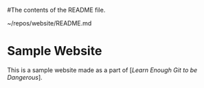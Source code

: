 #The contents of the README file.

~/repos/website/README.md

# Sample Website

This is a sample website made as a part of [*Learn Enough Git to be Dangerous*].
